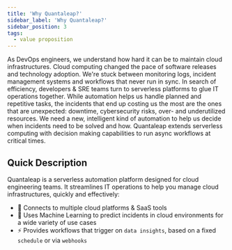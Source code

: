 ```yaml
---
title: 'Why Quantaleap?'
sidebar_label: 'Why Quantaleap?'
sidebar_position: 3
tags:
  - value proposition
---
```


As DevOps engineers, we understand how hard it can be to maintain cloud infrastructures. Cloud computing changed the pace of software releases and technology adoption. We're stuck between monitoring logs, incident management systems and workflows that never run in sync. In search of efficiency, developers & SRE teams turn to serverless platforms to glue IT operations together. While automation helps us handle planned and repetitive tasks, the incidents that end up costing us the most are the ones that are unexpected: downtime, cybersecurity risks, over- and underutilized resources. We need a new, intelligent kind of automation to help us decide when incidents need to be solved and how. Quantaleap extends serverless computing with decision making capabilities to run async workflows at critical times.

## Quick Description

Quantaleap is a serverless automation platform designed for cloud engineering teams. It streamlines IT operations to help you manage cloud infrastructures, quickly and effectively:

- 🔗 Connects to multiple cloud platforms & SaaS tools
- 🧠 Uses Machine Learning to predict incidents in cloud environments for a wide variety of use cases
- ⚡️ Provides workflows that trigger on `data insights`, based on a fixed `schedule` or via `webhooks`
